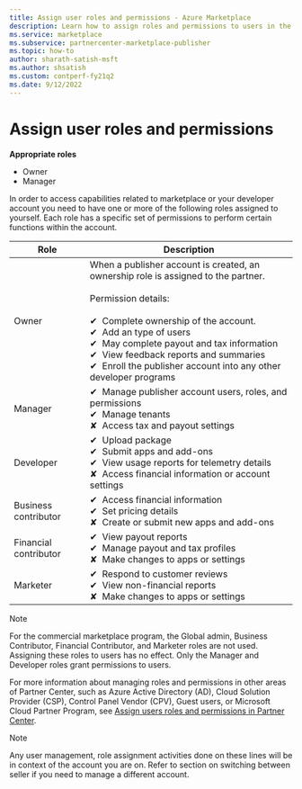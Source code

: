```yaml
---
title: Assign user roles and permissions - Azure Marketplace
description: Learn how to assign roles and permissions to users in the commercial marketplace program of Partner Center.
ms.service: marketplace
ms.subservice: partnercenter-marketplace-publisher
ms.topic: how-to
author: sharath-satish-msft
ms.author: shsatish
ms.custom: contperf-fy21q2
ms.date: 9/12/2022
---
```


# Assign user roles and permissions

**Appropriate roles**

- Owner
- Manager

In order to access capabilities related to marketplace or your developer account you need to have one or more of the following roles assigned to yourself. Each role has a specific set of permissions to perform certain functions within the account.

| Role | Description |
| ------------ | ------------- |
| Owner | When a publisher account is created, an ownership role is assigned to the partner.<br><br>Permission details:<br><br>&#10004;&#160;&#160;Complete ownership of the account.<br>&#10004;&#160;&#160;Add an type of users<br>&#10004;&#160;&#160;May complete payout and tax information<br>&#10004;&#160;&#160;View feedback reports and summaries<br>&#10004;&#160;&#160;Enroll the publisher account into any other developer programs |
| Manager | &#10004;&#160;&#160;Manage publisher account users, roles, and permissions<br>&#10004;&#160;&#160;Manage tenants<br>&#x2718;&#160;&#160;Access tax and payout settings |
| Developer | &#10004;&#160;&#160;Upload package<br>&#10004;&#160;&#160;Submit apps and add-ons<br>&#10004;&#160;&#160;View usage reports for telemetry details<br>&#x2718;&#160;&#160;Access financial information or account settings |
| Business contributor | &#10004;&#160;&#160;Access financial information<br>&#10004;&#160;&#160;Set pricing details<br>&#x2718;&#160;&#160;Create or submit new apps and add-ons |
| Financial contributor | &#10004;&#160;&#160;View payout reports<br>&#10004;&#160;&#160;Manage payout and tax profiles<br>&#x2718;&#160;&#160;Make changes to apps or settings |
| Marketer | &#10004;&#160;&#160;Respond to customer reviews<br>&#10004;&#160;&#160;View non-financial reports<br>&#x2718;&#160;&#160;Make changes to apps or settings |

> [!NOTE]
> For the commercial marketplace program, the Global admin, Business Contributor, Financial Contributor, and Marketer roles are not used. Assigning these roles to users has no effect. Only the Manager and Developer roles grant permissions to users.

For more information about managing roles and permissions in other areas of Partner Center, such as Azure Active Directory (AD), Cloud Solution Provider (CSP), Control Panel Vendor (CPV), Guest users, or Microsoft Cloud Partner Program, see [Assign users roles and permissions in Partner Center](/partner-center/permissions-overview).

> [!NOTE]
> Any user management, role assignment activities done on these lines will be in context of the account you are on. Refer to section on switching between seller if you need to manage a different account.
